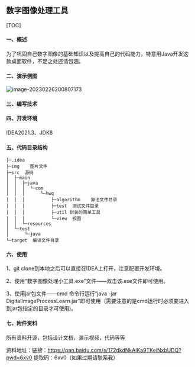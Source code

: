 ## 数字图像处理工具

[TOC]

#### 一、概述

为了巩固自己数字图像的基础知识以及提高自己的代码能力，特意用Java开发这款桌面软件，不足之处还请包涵。

#### 二、演示例图

![image-20230226200807173](D:\桌面\img\image-20230226200807173.png)

#### 三、编写技术

 

#### 四、开发环境

IDEA2021.3、JDK8

#### 五、代码目录结构

```
├─.idea  
├─img    图片文件
├─src  源码
│  ├─main
│  │  ├─java
│  │  │  └─com
│  │  │      └─hwq
│  │  │          ├─algorithm	算法文件目录
│  │  │          ├─test  测试文件目录
│  │  │          ├─util 封装的简单工具
│  │  │          └─view  视图
│  │  └─resources
│  └─test
│      └─java
└─target  编译文件目录
```



#### 六、使用

1、git clone到本地之后可以直接在IDEA上打开，注意配置开发环境。

2、使用“数字图像处理小工具.exe”文件——双击该.exe文件即可使用。

3、使用jar包文件——cmd 命令行运行“java -jar DigitalImageProcessLearn.jar”即可使用（需要注意的是cmd运行时必须要进入到jar包指定的目录才可使用)。



#### 七、附件资料

所有资料开源，包括设计文档，演示视频，代码等等

资料地址：链接：https://pan.baidu.com/s/172dkdNkAlKa9TKeiNxbUDQ?pwd=6xv0  提取码：6xv0（如果过期请联系我）



































